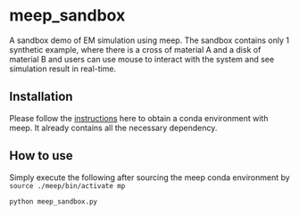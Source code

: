 # meep_sandbox
A sandbox demo of EM simulation using meep. The sandbox contains only 1 synthetic example, where there is a cross of material A and a disk of material B and users can use mouse to interact with the system and see simulation result in real-time.

## Installation
Please follow the [instructions](https://meep.readthedocs.io/en/latest/Python_User_Interface/) here to obtain a conda environment with meep. It already contains all the necessary dependency.

## How to use
Simply execute the following after sourcing the meep conda environment by `source ./meep/bin/activate mp`
```
python meep_sandbox.py
```

